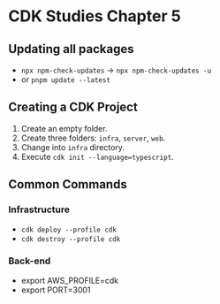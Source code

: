# CDK Studies Chapter 5

## Updating all packages

- `npx npm-check-updates` -> `npx npm-check-updates -u`
- or `pnpm update --latest`

## Creating a CDK Project

1. Create an empty folder.
2. Create three folders: `infra`, `server`, `web`.
3. Change into `infra` directory.
4. Execute `cdk init --language=typescript`.

## Common Commands

### Infrastructure

- `cdk deploy --profile cdk`
- `cdk destroy --profile cdk`

### Back-end

- export AWS_PROFILE=cdk
- export PORT=3001
